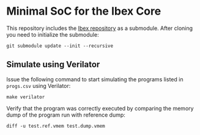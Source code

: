 # Minimal SoC for the Ibex Core

This repository includes the [Ibex repository](https://github.com/lowRISC/ibex)
as a submodule. After cloning you need to initialize the submodule:

    git submodule update --init --recursive

## Simulate using Verilator

Issue the following command to start simulating the programs listed in
`progs.csv` using Verilator:

    make verilator

Verify that the program was correctly executed by comparing the memory dump of
the program run with reference dump:

    diff -u test.ref.vmem test.dump.vmem
